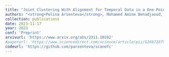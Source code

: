 ```yaml
---
title: "Joint Clustering With Alignment for Temporal Data in a One-Point-per-Experiment Setting."
authors: "<strong>Polina Arsenteva</strong>, Mohamed Amine Benadjaoud, Hervé Cardot."
collection: publications
date: 2023-11-17
year: 2023
conf: 'Preprint'
arxivurl: 'https://www.arxiv.org/abs/2311.10282'
#paperurl: 'https://www.sciencedirect.com/science/article/pii/S2667237523000280?utm_campaign=STMJ_AUTH_SERV_PUBLISHED&utm_medium=email&utm_acid=268550789&SIS_ID=&dgcid=STMJ_AUTH_SERV_PUBLISHED&CMX_ID=&utm_in=DM348155&utm_source=AC_'
codeurl: 'https://github.com/parsenteva/scanofc'
---
```

